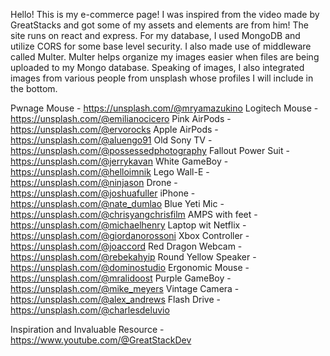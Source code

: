 Hello!
This is my e-commerce page! I was inspired from the video made by GreatStacks and got some of my assets and elements are from him! 
The site runs on react and express. For my database, I used MongoDB and utilize CORS for some base level security. I also made
use of middleware called Multer. Multer helps organize my images easier when files are being uploaded to my Mongo database. 
Speaking of images, I also integrated images from various people from unsplash whose profiles I will include in the bottom.

Pwnage Mouse - https://unsplash.com/@mryamazukino
Logitech Mouse - https://unsplash.com/@emilianocicero
Pink AirPods - https://unsplash.com/@ervorocks
Apple AirPods - https://unsplash.com/@aluengo91
Old Sony TV - https://unsplash.com/@possessedphotography
Fallout Power Suit - https://unsplash.com/@jerrykavan
White GameBoy - https://unsplash.com/@helloimnik
Lego Wall-E - https://unsplash.com/@ninjason
Drone - https://unsplash.com/@joshuafuller
iPhone - https://unsplash.com/@nate_dumlao
Blue Yeti Mic - https://unsplash.com/@chrisyangchrisfilm
AMPS with feet - https://unsplash.com/@michaelhenry
Laptop wit Netflix - https://unsplash.com/@giordanorossoni
Xbox Controller - https://unsplash.com/@joaccord
Red Dragon Webcam - https://unsplash.com/@rebekahyip
Round Yellow Speaker - https://unsplash.com/@dominostudio
Ergonomic Mouse - https://unsplash.com/@mralidoost
Purple GameBoy - https://unsplash.com/@mike_meyers
Vintage Camera - https://unsplash.com/@alex_andrews
Flash Drive - https://unsplash.com/@charlesdeluvio

Inspiration and Invaluable Resource - https://www.youtube.com/@GreatStackDev
